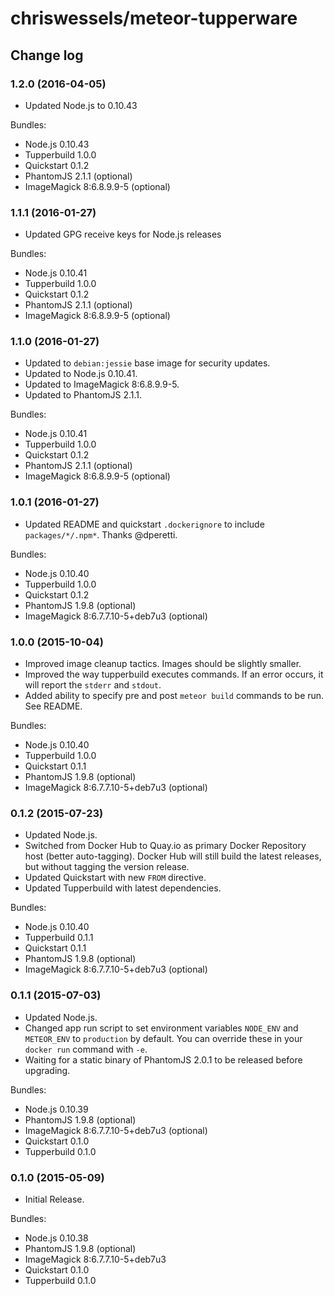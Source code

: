 # chriswessels/meteor-tupperware

## Change log

### 1.2.0 (2016-04-05)

- Updated Node.js to 0.10.43

Bundles:

- Node.js 0.10.43
- Tupperbuild 1.0.0
- Quickstart 0.1.2
- PhantomJS 2.1.1 (optional)
- ImageMagick 8:6.8.9.9-5 (optional)

### 1.1.1 (2016-01-27)

- Updated GPG receive keys for Node.js releases

Bundles:

- Node.js 0.10.41
- Tupperbuild 1.0.0
- Quickstart 0.1.2
- PhantomJS 2.1.1 (optional)
- ImageMagick 8:6.8.9.9-5 (optional)

### 1.1.0 (2016-01-27)

- Updated to `debian:jessie` base image for security updates.
- Updated to Node.js 0.10.41.
- Updated to ImageMagick 8:6.8.9.9-5.
- Updated to PhantomJS 2.1.1.

Bundles:

- Node.js 0.10.41
- Tupperbuild 1.0.0
- Quickstart 0.1.2
- PhantomJS 2.1.1 (optional)
- ImageMagick 8:6.8.9.9-5 (optional)

### 1.0.1 (2016-01-27)

- Updated README and quickstart `.dockerignore` to include `packages/*/.npm*`. Thanks @dperetti.

Bundles:

- Node.js 0.10.40
- Tupperbuild 1.0.0
- Quickstart 0.1.2
- PhantomJS 1.9.8 (optional)
- ImageMagick 8:6.7.7.10-5+deb7u3 (optional)

### 1.0.0 (2015-10-04)

- Improved image cleanup tactics. Images should be slightly smaller.
- Improved the way tupperbuild executes commands. If an error occurs, it will report the `stderr` and `stdout`.
- Added ability to specify pre and post `meteor build` commands to be run. See README.

Bundles:

- Node.js 0.10.40
- Tupperbuild 1.0.0
- Quickstart 0.1.1
- PhantomJS 1.9.8 (optional)
- ImageMagick 8:6.7.7.10-5+deb7u3 (optional)

### 0.1.2 (2015-07-23)

- Updated Node.js.
- Switched from Docker Hub to Quay.io as primary Docker Repository host (better auto-tagging). Docker Hub will still build the latest releases, but without tagging the version release.
- Updated Quickstart with new `FROM` directive.
- Updated Tupperbuild with latest dependencies.

Bundles:

- Node.js 0.10.40
- Tupperbuild 0.1.1
- Quickstart 0.1.1
- PhantomJS 1.9.8 (optional)
- ImageMagick 8:6.7.7.10-5+deb7u3 (optional)

### 0.1.1 (2015-07-03)

- Updated Node.js.
- Changed app run script to set environment variables `NODE_ENV` and `METEOR_ENV` to `production` by default. You can override these in your `docker run` command with `-e`.
- Waiting for a static binary of PhantomJS 2.0.1 to be released before upgrading.

Bundles:

- Node.js 0.10.39
- PhantomJS 1.9.8 (optional)
- ImageMagick 8:6.7.7.10-5+deb7u3 (optional)
- Quickstart 0.1.0
- Tupperbuild 0.1.0

### 0.1.0 (2015-05-09)

- Initial Release.

Bundles:

- Node.js 0.10.38
- PhantomJS 1.9.8 (optional)
- ImageMagick 8:6.7.7.10-5+deb7u3
- Quickstart 0.1.0
- Tupperbuild 0.1.0

